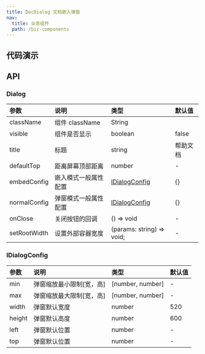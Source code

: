 ```yaml
---
title: DocDialog 文档嵌入弹窗
nav:
  title: 业务组件
  path: /biz-components
---
```


## 代码演示

<code src="./demo/DocDialogDemo.tsx" title="基本" description="点击 Help 按钮打开 Dialog"></code>

## API

### Dialog

| 参数         | 说明                 | 类型                                      | 默认值   |
| :----------- | :------------------- | :---------------------------------------- | :------- |
| className    | 组件 className       | String                                    |          |
| visible      | 组件是否显示         | boolean                                   | false    |
| title        | 标题                 | string                                    | 帮助文档 |
| defaultTop   | 距离屏幕顶部距离     | number                                    | -        |
| embedConfig  | 嵌入模式一般属性配置 | [IDialogConfig](doc-dialog#IDialogConfig) | {}       |
| normalConfig | 弹窗模式一般属性配置 | [IDialogConfig](doc-dialog#IDialogConfig) | {}       |
| onClose      | 关闭按钮的回调       | () => void                                | -        |
| setRootWidth | 设置外部容器宽度     | (params: string) => void;                 | -        |

### IDialogConfig

| 参数   | 说明                     | 类型             | 默认值 |
| :----- | :----------------------- | :--------------- | :----- |
| min    | 弹窗缩放最小限制[宽，高] | [number, number] | -      |
| max    | 弹窗缩放最大限制[宽，高] | [number, number] | -      |
| width  | 弹窗默认宽度             | number           | 520    |
| height | 弹窗默认高度             | number           | 600    |
| left   | 弹窗默认位置             | number           | -      |
| top    | 弹窗默认位置             | number           | -      |
